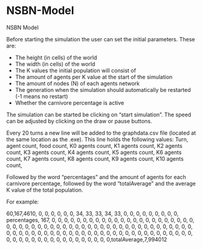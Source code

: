 # NSBN-Model
NSBN Model

Before starting the simulation the user can set the initial parameters. These are:
-	The height (in cells) of the world
-	The width (in cells) of the world
-	The K values the initial population will consist of
-	The amount of agents per K value at the start of the simulation
-	The amount of nodes (N) of each agents network
-	The generation when the simulation should automatically be restarted (-1 means no restart)
-	Whether the carnivore percentage is active

The simulation can be started be clicking on “start simulation”. The speed can be adjusted by clicking on the draw or pause buttons.

Every 20 turns a new line will be added to the graphdata.csv file (located at the same location as the .exe). This line holds the following values:
Turn, agent count, food count,
K0 agents count, K1 agents count, K2 agents count, K3 agents count, K4 agents count, K5 agents count, K6 agents count, K7 agents count, K8 agents count, K9 agents count, K10 agents count,

Followed by the word “percentages” and the amount of agents for each carnivore percentage, followed by the word “totalAverage” and the average K value of the total population.

For example:

60,167,4610, 0, 0, 0, 0, 0, 0, 34, 33, 33, 34, 33, 0, 0, 0, 0, 0, 0, 0, 0, 0, percentages, 167, 0, 0, 0, 0, 0, 0, 0, 0, 0, 0, 0, 0, 0, 0, 0, 0, 0, 0, 0, 0, 0, 0, 0, 0, 0, 0, 0, 0, 0, 0, 0, 0, 0, 0, 0, 0, 0, 0, 0, 0, 0, 0, 0, 0, 0, 0, 0, 0, 0, 0, 0, 0, 0, 0, 0, 0, 0, 0, 0, 0, 0, 0, 0, 0, 0, 0, 0, 0, 0, 0, 0, 0, 0, 0, 0, 0, 0, 0, 0, 0, 0, 0, 0, 0, 0, 0, 0, 0, 0, 0, 0, 0, 0, 0, 0, 0, 0, 0, 0, 0,totalAverage,7,994012

